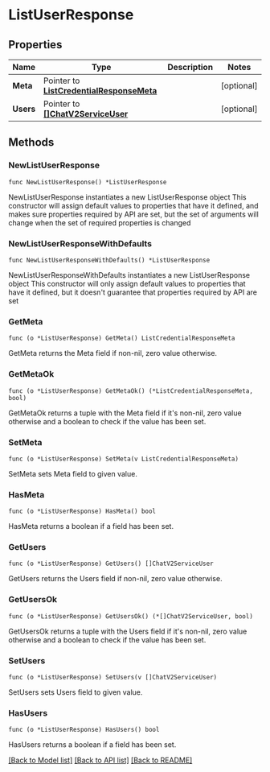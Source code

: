 # ListUserResponse

## Properties

Name | Type | Description | Notes
------------ | ------------- | ------------- | -------------
**Meta** | Pointer to [**ListCredentialResponseMeta**](ListCredentialResponse_meta.md) |  | [optional] 
**Users** | Pointer to [**[]ChatV2ServiceUser**](ChatV2ServiceUser.md) |  | [optional] 

## Methods

### NewListUserResponse

`func NewListUserResponse() *ListUserResponse`

NewListUserResponse instantiates a new ListUserResponse object
This constructor will assign default values to properties that have it defined,
and makes sure properties required by API are set, but the set of arguments
will change when the set of required properties is changed

### NewListUserResponseWithDefaults

`func NewListUserResponseWithDefaults() *ListUserResponse`

NewListUserResponseWithDefaults instantiates a new ListUserResponse object
This constructor will only assign default values to properties that have it defined,
but it doesn't guarantee that properties required by API are set

### GetMeta

`func (o *ListUserResponse) GetMeta() ListCredentialResponseMeta`

GetMeta returns the Meta field if non-nil, zero value otherwise.

### GetMetaOk

`func (o *ListUserResponse) GetMetaOk() (*ListCredentialResponseMeta, bool)`

GetMetaOk returns a tuple with the Meta field if it's non-nil, zero value otherwise
and a boolean to check if the value has been set.

### SetMeta

`func (o *ListUserResponse) SetMeta(v ListCredentialResponseMeta)`

SetMeta sets Meta field to given value.

### HasMeta

`func (o *ListUserResponse) HasMeta() bool`

HasMeta returns a boolean if a field has been set.

### GetUsers

`func (o *ListUserResponse) GetUsers() []ChatV2ServiceUser`

GetUsers returns the Users field if non-nil, zero value otherwise.

### GetUsersOk

`func (o *ListUserResponse) GetUsersOk() (*[]ChatV2ServiceUser, bool)`

GetUsersOk returns a tuple with the Users field if it's non-nil, zero value otherwise
and a boolean to check if the value has been set.

### SetUsers

`func (o *ListUserResponse) SetUsers(v []ChatV2ServiceUser)`

SetUsers sets Users field to given value.

### HasUsers

`func (o *ListUserResponse) HasUsers() bool`

HasUsers returns a boolean if a field has been set.


[[Back to Model list]](../README.md#documentation-for-models) [[Back to API list]](../README.md#documentation-for-api-endpoints) [[Back to README]](../README.md)


